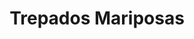 ---
title: Trepados Mariposas
date: 
draft: false

# descripcion
description : Mariposas

materials: Plata 925

color: Plateado

dimensions: 

code: 01-05-0003

type: "Aros"

categories: [destacados]

price: $2.180,00

price_eftvo: $1.850,00

# Images
# first image will be shown in the product page
images:
  # - image: "images/path_to_image"
  # La ubicacion de las imagenes es imagenes/Aros/Aros.Trepadores/01-05-0003-trepados-mariposas
  - image: "./images/aros/trepadores/01-05-0003-mariposas_a.jpg"
  - image: "./images/aros/trepadores/01-05-0003-mariposas_b.jpeg"
---